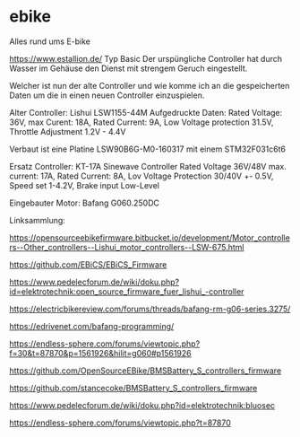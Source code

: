 # ebike
Alles rund ums E-bike

https://www.estallion.de/ Typ Basic
Der urspüngliche Controller hat durch Wasser im Gehäuse den Dienst mit strengem Geruch eingestellt.

Welcher ist nun der alte Controller und wie komme ich an die gespeicherten Daten um die in einen neuen Controller einzuspielen.

Alter Controller:
Lishui LSW1155-44M 
Aufgedruckte Daten: Rated Voltage: 36V, max Curent: 18A, Rated Current: 9A, Low Voltage protection 31.5V, Throttle Adjustment 1.2V - 4.4V

Verbaut ist eine Platine LSW90B6G-M0-160317 mit einem STM32F031c6t6

Ersatz Controller:
KT-17A Sinewave Controller
Rated Voltage 36V/48V max. current: 17A, Rated Current: 8A, Lov Voltage Protection 30/40V +- 0.5V, Speed set 1-4.2V, Brake input Low-Level 

Eingebauter Motor: Bafang G060.250DC

Linksammlung:

https://opensourceebikefirmware.bitbucket.io/development/Motor_controllers--Other_controllers--Lishui_motor_controllers--LSW-675.html

https://github.com/EBiCS/EBiCS_Firmware

https://www.pedelecforum.de/wiki/doku.php?id=elektrotechnik:open_source_firmware_fuer_lishui_-controller

https://electricbikereview.com/forums/threads/bafang-rm-g06-series.3275/

https://edrivenet.com/bafang-programming/

https://endless-sphere.com/forums/viewtopic.php?f=30&t=87870&p=1561926&hilit=g060#p1561926

https://github.com/OpenSourceEBike/BMSBattery_S_controllers_firmware

https://github.com/stancecoke/BMSBattery_S_controllers_firmware

https://www.pedelecforum.de/wiki/doku.php?id=elektrotechnik:bluosec

https://endless-sphere.com/forums/viewtopic.php?t=87870
